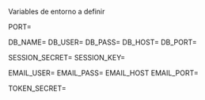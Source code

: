 Variables de entorno a definir

PORT=

DB_NAME=
DB_USER=
DB_PASS=
DB_HOST=
DB_PORT=

SESSION_SECRET=
SESSION_KEY=

EMAIL_USER=
EMAIL_PASS=
EMAIL_HOST
EMAIL_PORT=

TOKEN_SECRET=
